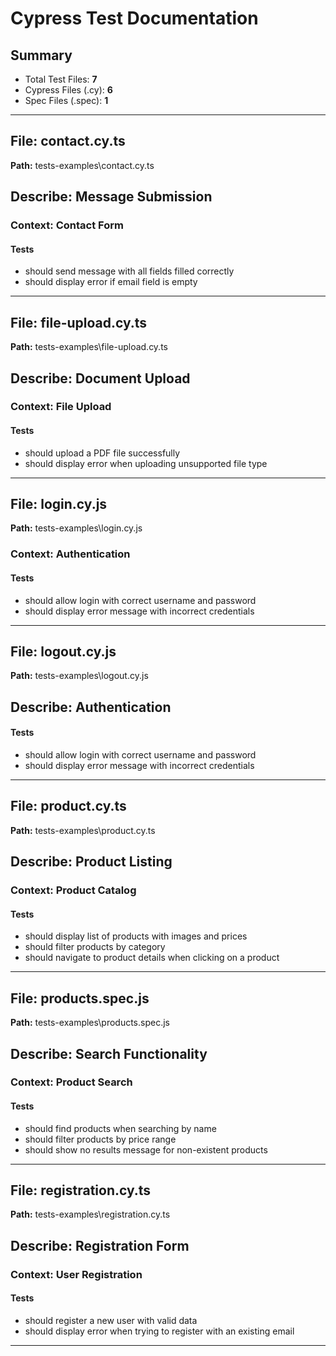 # Cypress Test Documentation

## Summary

- Total Test Files: **7**
- Cypress Files (.cy): **6**
- Spec Files (.spec): **1**

---

## File: **contact.cy.ts**

**Path:** tests-examples\contact.cy.ts

## Describe: **Message Submission**

### Context: **Contact Form**

#### Tests
- should send message with all fields filled correctly
- should display error if email field is empty

---

## File: **file-upload.cy.ts**

**Path:** tests-examples\file-upload.cy.ts

## Describe: **Document Upload**

### Context: **File Upload**

#### Tests
- should upload a PDF file successfully
- should display error when uploading unsupported file type

---

## File: **login.cy.js**

**Path:** tests-examples\login.cy.js

### Context: **Authentication**

#### Tests
- should allow login with correct username and password
- should display error message with incorrect credentials

---

## File: **logout.cy.js**

**Path:** tests-examples\logout.cy.js

## Describe: **Authentication**

#### Tests
- should allow login with correct username and password
- should display error message with incorrect credentials

---

## File: **product.cy.ts**

**Path:** tests-examples\product.cy.ts

## Describe: **Product Listing**

### Context: **Product Catalog**

#### Tests
- should display list of products with images and prices
- should filter products by category
- should navigate to product details when clicking on a product

---

## File: **products.spec.js**

**Path:** tests-examples\products.spec.js

## Describe: **Search Functionality**

### Context: **Product Search**

#### Tests
- should find products when searching by name
- should filter products by price range
- should show no results message for non-existent products

---

## File: **registration.cy.ts**

**Path:** tests-examples\registration.cy.ts

## Describe: **Registration Form**

### Context: **User Registration**

#### Tests
- should register a new user with valid data
- should display error when trying to register with an existing email

---

